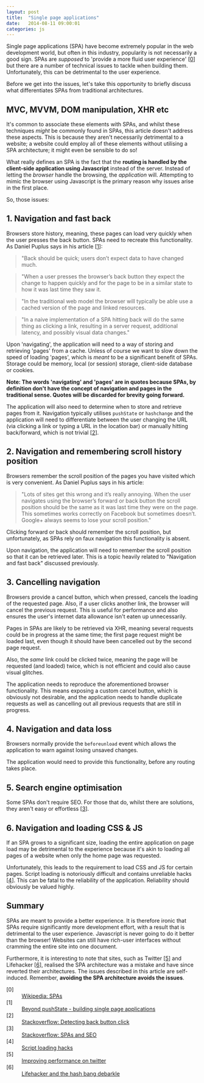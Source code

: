 ```yaml
---
layout: post
title:  "Single page applications"
date:   2014-08-11 09:00:01
categories: js
---
```


Single page applications (SPA) have become extremely popular in the web development world, but often in this industry, popularity is not necessarily a good sign. SPAs are *supposed* to 'provide a more fluid user experience' [[0](#ref0)] but there are a number of technical issues to tackle when building them. Unfortunately, this can be detrimental to the user experience.

Before we get into the issues, let's take this opportunity to briefly discuss what differentiates SPAs from traditional architectures.

## MVC, MVVM, DOM manipulation, XHR etc

It's common to associate these elements with SPAs, and whilst these techniques *might* be commonly found in SPAs, this article doesn't address these aspects. This is because they aren't necessarily detrimental to a website; a website could employ all of these elements without utilising a SPA architecture; it might even be sensible to do so!

What really defines an SPA is the fact that the **routing is handled by the client-side application using Javascript** instead of the server. Instead of letting the *browser* handle the browsing, the *application* will. Attempting to mimic the browser using Javascript is the primary reason why issues arise in the first place.

So, those issues:

## 1. Navigation and fast back

Browsers store history, meaning, these pages can load very quickly when the user presses the back button. SPAs need to recreate this functionality. As Daniel Puplus says in his article [[1](#ref1)]:

> "Back should be quick; users don’t expect data to have changed much.

> "When a user presses the browser’s back button they expect the change to happen quickly and for the page to be in a similar state to how it was last time they saw it.

> "In the traditional web model the browser will typically be able use a cached version of the page and linked resources.

> "In a naive implementation of a SPA hitting back will do the same thing as clicking a link, resulting in a server request, additional latency, and possibly visual data changes."

Upon 'navigating', the application will need to a way of storing and retrieving 'pages' from a cache. Unless of course we want to slow down the speed of loading 'pages', which is *meant* to be a significant benefit of SPAs. Storage could be memory, local (or session) storage, client-side database or cookies.

**Note: The words 'navigating' and 'pages' are in quotes because SPAs, by definition don't have the concept of navigation and pages in the traditional sense. Quotes will be discarded for brevity going forward.**

The application will also need to determine when to store and retrieve pages from it. Navigation typically utilises `pushState` or `hashchange` and the application will need to differentiate between the user changing the URL (via clicking a link or typing a URL in the location bar) or manually hitting back/forward, which is not trivial [[2](#ref2)].

## 2. Navigation and remembering scroll history position

Browsers remember the scroll position of the pages you have visited which is very convenient. As Daniel Puplus says in his article:

> "Lots of sites get this wrong and it’s really annoying. When the user navigates using the browser’s forward or back button the scroll position should be the same as it was last time they were on the page. This sometimes works correctly on Facebook but sometimes doesn’t. Google+ always seems to lose your scroll position."

Clicking forward or back should remember the scroll position, but unfortunately, as SPAs rely on faux navigation this functionality is absent.

Upon navigation, the application will need to remember the scroll position so that it can be retrieved later. This is a topic heavily related to "Navigation and fast back" discussed previously.

## 3. Cancelling navigation

Browsers provide a cancel button, which when pressed, cancels the loading of the requested page. Also, if a user clicks another link, the browser will cancel the previous request. This is useful for performance and also ensures the user's internet data allowance isn't eaten up unnecessarily.

Pages in SPAs are likely to be retrieved via XHR, meaning several requests could be in progress at the same time; the first page request might be loaded last, even though it should have been cancelled out by the second page request.

Also, the *same* link could be clicked twice, meaning the page will be requested (and loaded) twice, which is not efficient and could also cause visual glitches.

The application needs to reproduce the aforementioned browser functionality. This means exposing a custom cancel button, which is obviously not desirable, and the application needs to handle duplicate requests as well as cancelling out all previous requests that are still in progress.

## 4. Navigation and data loss

Browsers normally provide the `beforeunload` event which allows the application to warn against losing unsaved changes.

The application would need to provide this functionality, before any routing takes place.

## 5. Search engine optimisation

Some SPAs don't require SEO. For those that do, whilst there are solutions, they aren't easy or effortless [[3](#ref3)].

## 6. Navigation and loading CSS &amp; JS

If an SPA grows to a significant size, loading the entire application on page load may be detrimental to the experience because it's akin to loading all pages of a website when only the home page was requested.

Unfortunately, this leads to the requirement to load CSS and JS for certain pages. Script loading is notoriously difficult and contains unreliable hacks [[4](#ref4)]. This can be fatal to the reliability of the application. Reliability should obviously be valued highly.

## Summary

SPAs are meant to provide a better experience. It is therefore ironic that SPAs require significantly more development effort, with a result that is detrimental to the user experience. Javascript is never going to do it better than the browser! Websites can still have rich-user interfaces without cramming the entire site into one document.

Furthermore, it is interesting to note that sites, such as Twitter [[5](#ref5)] and Lifehacker [[6](#ref6)], realised the SPA architecture was a mistake and have since reverted their architectures. The issues described in this article are self-induced. Remember, **avoiding the SPA architecture avoids the issues**.

<dl>
	<dt><a name="ref0"></a>[0]</dt>
	<dd><a href="http://en.wikipedia.org/wiki/Single-page_application">Wikipedia: SPAs</a></dd>
	<dt><a name="ref1"></a>[1]</dt>
    <dd><a href="https://medium.com/joys-of-javascript/4353246f4480">Beyond pushState - building single page applications</a></dd>
	<dt><a name="ref2"></a>[2]</dt>
	<dd><a href="http://stackoverflow.com/questions/2008806/how-to-detect-if-the-user-clicked-the-back-button">Stackoverflow: Detecting back button click</a></dd>
	<dt><a name="ref3"></a>[3]</dt>
	<dd><a href="http://stackoverflow.com/questions/7549306/single-page-js-websites-and-seo">Stackoverflow: SPAs and SEO</a></dd>
	<dt><a name="ref4"></a>[4]</dt>
	<dd><a href="http://blog.getify.com/labjs-script-loading-the-way-it-should-be/">Script loading hacks</a></dd>
    <dt><a name="ref5"></a>[5]</dt>
    <dd><a href="https://blog.twitter.com/2012/improving-performance-on-twittercom">Improving performance on twitter</a></dd>
    <dt><a name="ref6"></a>[6]</dt>
    <dd><a href="http://isolani.co.uk/blog/javascript/BreakingTheWebWithHashBangs">Lifehacker and the hash bang debarkle</a></dd>
</dl>
